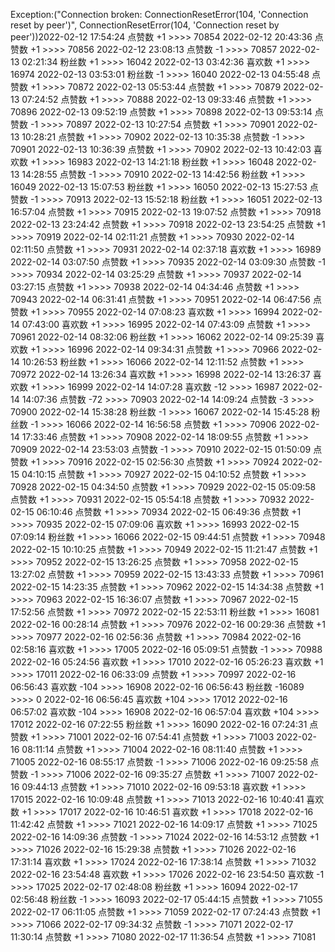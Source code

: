 Exception:("Connection broken: ConnectionResetError(104, 'Connection reset by peer')", ConnectionResetError(104, 'Connection reset by peer'))2022-02-12  17:54:24   点赞数 +1 >>>> 70854
2022-02-12  20:43:36   点赞数 +1 >>>> 70856
2022-02-12  23:08:13   点赞数 -1 >>>> 70857
2022-02-13  02:21:34   粉丝数 +1 >>>> 16042
2022-02-13  03:42:36   喜欢数 +1 >>>> 16974
2022-02-13  03:53:01   粉丝数 -1 >>>> 16040
2022-02-13  04:55:48   点赞数 +1 >>>> 70872
2022-02-13  05:53:44   点赞数 +1 >>>> 70879
2022-02-13  07:24:52   点赞数 +1 >>>> 70888
2022-02-13  09:33:46   点赞数 +1 >>>> 70896
2022-02-13  09:52:19   点赞数 +1 >>>> 70898
2022-02-13  09:53:14   点赞数 -1 >>>> 70897
2022-02-13  10:27:54   点赞数 +1 >>>> 70901
2022-02-13  10:28:21   点赞数 +1 >>>> 70902
2022-02-13  10:35:38   点赞数 -1 >>>> 70901
2022-02-13  10:36:39   点赞数 +1 >>>> 70902
2022-02-13  10:42:03   喜欢数 +1 >>>> 16983
2022-02-13  14:21:18   粉丝数 +1 >>>> 16048
2022-02-13  14:28:55   点赞数 -1 >>>> 70910
2022-02-13  14:42:56   粉丝数 +1 >>>> 16049
2022-02-13  15:07:53   粉丝数 +1 >>>> 16050
2022-02-13  15:27:53   点赞数 -1 >>>> 70913
2022-02-13  15:52:18   粉丝数 +1 >>>> 16051
2022-02-13  16:57:04   点赞数 +1 >>>> 70915
2022-02-13  19:07:52   点赞数 +1 >>>> 70918
2022-02-13  23:24:42   点赞数 +1 >>>> 70918
2022-02-13  23:54:25   点赞数 +1 >>>> 70919
2022-02-14  02:11:21   点赞数 +1 >>>> 70930
2022-02-14  02:11:50   点赞数 +1 >>>> 70931
2022-02-14  02:37:18   喜欢数 +1 >>>> 16989
2022-02-14  03:07:50   点赞数 +1 >>>> 70935
2022-02-14  03:09:30   点赞数 -1 >>>> 70934
2022-02-14  03:25:29   点赞数 +1 >>>> 70937
2022-02-14  03:27:15   点赞数 +1 >>>> 70938
2022-02-14  04:34:46   点赞数 +1 >>>> 70943
2022-02-14  06:31:41   点赞数 +1 >>>> 70951
2022-02-14  06:47:56   点赞数 +1 >>>> 70955
2022-02-14  07:08:23   喜欢数 +1 >>>> 16994
2022-02-14  07:43:00   喜欢数 +1 >>>> 16995
2022-02-14  07:43:09   点赞数 +1 >>>> 70961
2022-02-14  08:32:06   粉丝数 +1 >>>> 16062
2022-02-14  09:25:39   喜欢数 +1 >>>> 16996
2022-02-14  09:34:31   点赞数 +1 >>>> 70966
2022-02-14  10:26:53   粉丝数 +1 >>>> 16066
2022-02-14  12:11:52   点赞数 +1 >>>> 70972
2022-02-14  13:26:34   喜欢数 +1 >>>> 16998
2022-02-14  13:26:37   喜欢数 +1 >>>> 16999
2022-02-14  14:07:28   喜欢数 -12 >>>> 16987
2022-02-14  14:07:36   点赞数 -72 >>>> 70903
2022-02-14  14:09:24   点赞数 -3 >>>> 70900
2022-02-14  15:38:28   粉丝数 -1 >>>> 16067
2022-02-14  15:45:28   粉丝数 -1 >>>> 16066
2022-02-14  16:56:58   点赞数 +1 >>>> 70906
2022-02-14  17:33:46   点赞数 +1 >>>> 70908
2022-02-14  18:09:55   点赞数 +1 >>>> 70909
2022-02-14  23:53:03   点赞数 -1 >>>> 70910
2022-02-15  01:50:09   点赞数 +1 >>>> 70916
2022-02-15  02:56:30   点赞数 +1 >>>> 70924
2022-02-15  04:10:15   点赞数 +1 >>>> 70927
2022-02-15  04:10:52   点赞数 +1 >>>> 70928
2022-02-15  04:34:50   点赞数 +1 >>>> 70929
2022-02-15  05:09:58   点赞数 +1 >>>> 70931
2022-02-15  05:54:18   点赞数 +1 >>>> 70932
2022-02-15  06:10:46   点赞数 +1 >>>> 70934
2022-02-15  06:49:36   点赞数 +1 >>>> 70935
2022-02-15  07:09:06   喜欢数 +1 >>>> 16993
2022-02-15  07:09:14   粉丝数 +1 >>>> 16066
2022-02-15  09:44:51   点赞数 +1 >>>> 70948
2022-02-15  10:10:25   点赞数 +1 >>>> 70949
2022-02-15  11:21:47   点赞数 +1 >>>> 70952
2022-02-15  13:26:25   点赞数 +1 >>>> 70958
2022-02-15  13:27:02   点赞数 +1 >>>> 70959
2022-02-15  13:43:33   点赞数 +1 >>>> 70961
2022-02-15  14:23:35   点赞数 +1 >>>> 70962
2022-02-15  14:34:38   点赞数 +1 >>>> 70963
2022-02-15  16:36:07   点赞数 +1 >>>> 70967
2022-02-15  17:52:56   点赞数 +1 >>>> 70972
2022-02-15  22:53:11   粉丝数 +1 >>>> 16081
2022-02-16  00:28:14   点赞数 +1 >>>> 70976
2022-02-16  00:29:36   点赞数 +1 >>>> 70977
2022-02-16  02:56:36   点赞数 +1 >>>> 70984
2022-02-16  02:58:16   喜欢数 +1 >>>> 17005
2022-02-16  05:09:51   点赞数 -1 >>>> 70988
2022-02-16  05:24:56   喜欢数 +1 >>>> 17010
2022-02-16  05:26:23   喜欢数 +1 >>>> 17011
2022-02-16  06:33:09   点赞数 +1 >>>> 70997
2022-02-16  06:56:43   喜欢数 -104 >>>> 16908
2022-02-16  06:56:43   粉丝数 -16089 >>>> 0
2022-02-16  06:56:45   喜欢数 +104 >>>> 17012
2022-02-16  06:57:02   喜欢数 -104 >>>> 16908
2022-02-16  06:57:04   喜欢数 +104 >>>> 17012
2022-02-16  07:22:55   粉丝数 +1 >>>> 16090
2022-02-16  07:24:31   点赞数 +1 >>>> 71001
2022-02-16  07:54:41   点赞数 +1 >>>> 71003
2022-02-16  08:11:14   点赞数 +1 >>>> 71004
2022-02-16  08:11:40   点赞数 +1 >>>> 71005
2022-02-16  08:55:17   点赞数 -1 >>>> 71006
2022-02-16  09:25:58   点赞数 -1 >>>> 71006
2022-02-16  09:35:27   点赞数 +1 >>>> 71007
2022-02-16  09:44:13   点赞数 +1 >>>> 71010
2022-02-16  09:53:18   喜欢数 +1 >>>> 17015
2022-02-16  10:09:48   点赞数 +1 >>>> 71013
2022-02-16  10:40:41   喜欢数 +1 >>>> 17017
2022-02-16  10:46:51   喜欢数 +1 >>>> 17018
2022-02-16  11:42:42   点赞数 +1 >>>> 71021
2022-02-16  14:09:17   点赞数 +1 >>>> 71025
2022-02-16  14:09:36   点赞数 -1 >>>> 71024
2022-02-16  14:53:12   点赞数 +1 >>>> 71026
2022-02-16  15:29:38   点赞数 +1 >>>> 71026
2022-02-16  17:31:14   喜欢数 +1 >>>> 17024
2022-02-16  17:38:14   点赞数 +1 >>>> 71032
2022-02-16  23:54:48   喜欢数 +1 >>>> 17026
2022-02-16  23:54:50   喜欢数 -1 >>>> 17025
2022-02-17  02:48:08   粉丝数 +1 >>>> 16094
2022-02-17  02:56:48   粉丝数 -1 >>>> 16093
2022-02-17  05:44:15   点赞数 +1 >>>> 71055
2022-02-17  06:11:05   点赞数 +1 >>>> 71059
2022-02-17  07:24:43   点赞数 +1 >>>> 71066
2022-02-17  09:34:32   点赞数 -1 >>>> 71071
2022-02-17  11:30:14   点赞数 +1 >>>> 71080
2022-02-17  11:36:54   点赞数 +1 >>>> 71081
